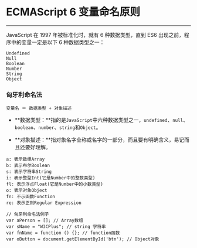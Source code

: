 # ECMAScript 6 变量命名原则

----

JavaScript 在 1997 年被标准化时，就有 6 种数据类型，直到 ES6 出现之前，程序中的变量一定是以下 6 种数据类型之一：

```
Undefined
Null
Boolean
Number
String
Object
```

### 匈牙利命名法

```
变量名 ＝ 数据类型 + 对象描述
```

- **数据类型：**指的是`JavaScript`中六种数据类型之一，`undefined`、`null`、`boolean`、`number`、`string`和`Object`。

- **对象描述：**指对象名字全称或名字的一部分，而且要有明确含义，易记而且还要好理解。


```
a: 表示数组Array
b: 表示布尔Boolean
s: 表示字符串String
i: 表示整型Int(它是Number中的整数类型)
fl: 表示浮点Float(它是Number中的小数类型)
o: 表示对象Object
fn: 不示函数Function
re: 表示正则Regular Expression

// 匈牙利命名法例子
var aPerson = []; // Array数组 
var sName = "W3CPlus"; // string 字符串
var fnName = function () {}; // function函数 
var oButton = document.getElementById('btn'); // Object对象 
```




